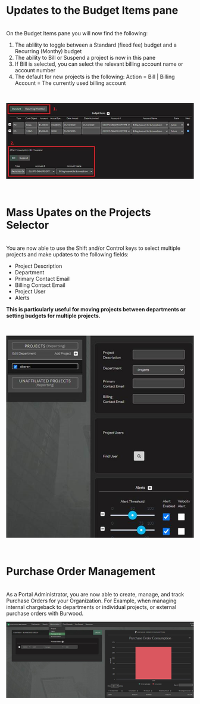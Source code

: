 # Updates to the Budget Items pane

<br>
On the Budget Items pane you will now find the following:
<br>

1.  The ablility to toggle between a Standard (fixed fee) budget and a Recurring (Monthy) budget
2. The ability to Bill or Suspend a project is now in this pane
3. If Bill is selected, you can select the relevant billing account name or account number
4. The default for new projects is the following:    Action = Bill | Billing Account = The currently used billing account
     
     
     
<br>

![admin-guide-images](https://github.com/Burwood/BCS_Portal_User_Guide/raw/main/admin-guide-images/pic22.png)      

<br>

# Mass Upates on the Projects Selector

<br>
You are now able to use the Shift and/or Control keys to select multiple projects and make updates to the following fields:

* Project Description
* Department
* Primary Contact Email
* Billing Contact Email
* Project User
* Alerts

**This is particularly useful for moving projects between departments or setting budgets for multiple projects.**

<br>

![admin-guide-images](https://github.com/Burwood/BCS_Portal_User_Guide/raw/main/admin-guide-images/pic23.png) 



<br>

# Purchase Order Management
<br>
As a Portal Administrator, you are now able to create, manage, and track Purchase Orders for your Organization. For Example, when managing internal chargeback to departments or individual projects, or external purchase orders with Burwood.


<br>

![admin-guide-images](https://github.com/Burwood/BCS_Portal_User_Guide/raw/main/admin-guide-images/pic24.png) 
